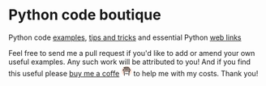 # Python code boutique
Python code [examples](examples/), [tips and tricks](tips_and_tricks/) and essential Python [web links](web_links/)

Feel free to send me a pull request if you'd like to add or amend your own useful examples. Any such work will be attributed to you! And if you find this useful please [buy me a coffe](https://www.buymeacoffee.com/andykmiles)  <img src="_images/bmac.jpeg" alt="" width="20" height="20"> to help me with my costs. Thank you!
